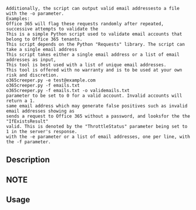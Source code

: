 
    
    Additionally, the script can output valid email addressesto a file with the -o parameter.
    Examples:
    Office 365 will flag these requests randomly after repeated, successive attempts to validate the 
    This is a simple Python script used to validate email accounts that belong to Office 365 tenants. 
    This script depends on the Python "Requests" library. The script can take a single email address
    This script takes either a single email address or a list of email addresses as input, 
    This tool is best used with a list of unique email addresses.
    This tool is offered with no warranty and is to be used at your own risk and discretion.
    o365creeper.py -e test@example.com
    o365creeper.py -f emails.txt
    o365creeper.py -f emails.txt -o validemails.txt
    parameter to be set to 0 for a valid account. Invalid accounts will return a 1.
    same email address which may generate false positives such as invalid email addresses showing as 
    sends a request to Office 365 without a password, and looksfor the the "IfExistsResult"
    valid. This is denoted by the "ThrottleStatus" parameter being set to 1 in the server's response. 
    with the -e parameter or a list of email addresses, one per line, with the -f parameter. 
## Description
## NOTE
## Usage
